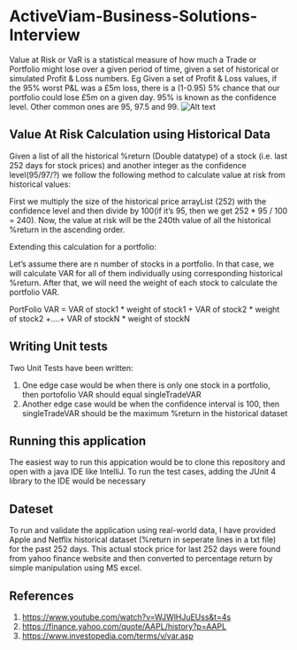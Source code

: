 # ActiveViam-Business-Solutions-Interview

Value at Risk or VaR is a statistical measure of how much a Trade or Portfolio might lose over a given period of time, given a set of historical or simulated Profit & Loss numbers.
Eg Given a set of Profit & Loss values, if the 95% worst P&L was a £5m loss, there is a (1-0.95)
5% chance that our portfolio could lose £5m on a given day. 95% is known as the confidence
level. Other common ones are 95, 97.5 and 99.
![Alt text](https://en.wikipedia.org/wiki/Value_at_risk#/media/File:VaR_diagram.JPG)

## Value At Risk Calculation using Historical Data
Given a list of all the historical %return (Double datatype) of a stock (i.e. last 252 days for stock prices) and another integer as the confidence level(95/97/?) we follow the following method to calculate value at risk from historical values:

First we multiply the size of the historical price arrayList (252) with the confidence level and then divide by 100(if it’s 95, then we get 252 * 95 / 100 = 240). Now, the value at risk will be the 240th value of all the historical %return in the ascending order.

Extending this calculation for a portfolio:

Let’s assume there are n number of stocks in a portfolio. In that case, we will calculate VAR for all of them individually using corresponding historical %return. After that, we will need the weight of each stock to calculate the portfolio VAR.

PortFolio VAR = VAR of stock1 * weight of stock1 + VAR of stock2 * weight of stock2 +....+ VAR of stockN * weight of stockN

## Writing Unit tests
Two Unit Tests have been written:
1. One edge case would be when there is only one stock in a portfolio, then portofolio VAR should equal singleTradeVAR
2. Another edge case would be when the confidence interval is 100, then singleTradeVAR should be the maximum %return in the historical dataset

## Running this application
The easiest way to run this appication would be to clone this repository and open with a java IDE like IntelliJ. To run the test cases, adding the JUnit 4 library to the IDE would be necessary

## Dateset 
To run and validate the application using real-world data, I have provided Apple and Netflix historical dataset (%return in seperate lines in a txt file) for the past 252 days. This actual stock price for last 252 days were found from yahoo finance website and then converted to percentage return by simple manipulation using MS excel.

## References
1. https://www.youtube.com/watch?v=WJWlHJuEUss&t=4s
2. https://finance.yahoo.com/quote/AAPL/history?p=AAPL
3. https://www.investopedia.com/terms/v/var.asp
